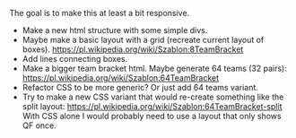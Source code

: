 The goal is to make this at least a bit responsive.

- Make a new html structure with some simple divs.
- Maybe make a basic layout with a grid (recreate current layout of boxes). https://pl.wikipedia.org/wiki/Szablon:8TeamBracket
- Add lines connecting boxes.
- Make a bigger team bracket html. Maybe generate 64 teams (32 pairs): https://pl.wikipedia.org/wiki/Szablon:64TeamBracket
- Refactor CSS to be more generic? Or just add 64 teams variant.
- Try to make a new CSS variant that would re-create something like the split layout: https://pl.wikipedia.org/wiki/Szablon:64TeamBracket-split
	With CSS alone I would probably need to use a layout that only shows QF once.

